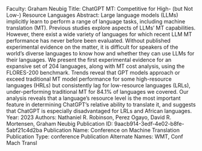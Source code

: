 Faculty: Graham Neubig
Title: ChatGPT MT: Competitive for High- (but Not Low-) Resource Languages
Abstract: Large language models (LLMs) implicitly learn to perform a range of language tasks, including machine translation (MT). Previous studies explore aspects of LLMs’ MT capabilities. However, there exist a wide variety of languages for which recent LLM MT performance has never before been evaluated. Without published experimental evidence on the matter, it is difficult for speakers of the world’s diverse languages to know how and whether they can use LLMs for their languages. We present the first experimental evidence for an expansive set of 204 languages, along with MT cost analysis, using the FLORES-200 benchmark. Trends reveal that GPT models approach or exceed traditional MT model performance for some high-resource languages (HRLs) but consistently lag for low-resource languages (LRLs), under-performing traditional MT for 84.1% of languages we covered. Our analysis reveals that a language’s resource level is the most important feature in determining ChatGPT’s relative ability to translate it, and suggests that ChatGPT is especially disadvantaged for LRLs and African languages.
Year: 2023
Authors: Nathaniel R. Robinson, Perez Ogayo, David R. Mortensen, Graham Neubig
Publication ID: 9aacb914-3edf-4e02-b8fe-5abf21c4d2ba
Publication Name: Conference on Machine Translation
Publication Type: conference
Publication Alternate Names: WMT, Conf Mach Transl
